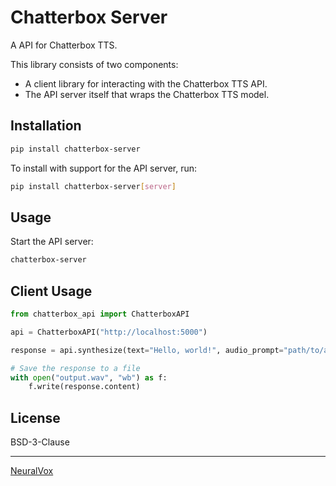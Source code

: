 # Chatterbox Server

A API for Chatterbox TTS.

This library consists of two components:

* A client library for interacting with the Chatterbox TTS API.
* The API server itself that wraps the Chatterbox TTS model.

## Installation

```bash
pip install chatterbox-server
```

To install with support for the API server, run:

```bash
pip install chatterbox-server[server]
```

## Usage

Start the API server:

```bash
chatterbox-server
```

## Client Usage

```python
from chatterbox_api import ChatterboxAPI

api = ChatterboxAPI("http://localhost:5000")

response = api.synthesize(text="Hello, world!", audio_prompt="path/to/audio_prompt.wav")

# Save the response to a file
with open("output.wav", "wb") as f:
    f.write(response.content)
```

## License

BSD-3-Clause

---

[NeuralVox](https://neuralvox.github.io/)